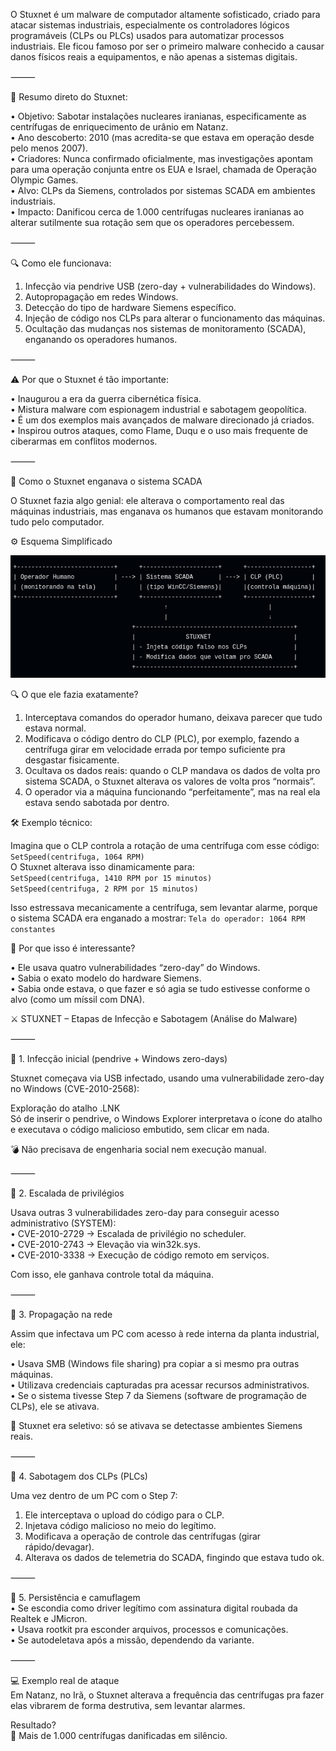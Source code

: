 O Stuxnet é um malware de computador altamente sofisticado, criado para atacar sistemas industriais, especialmente os controladores lógicos programáveis (CLPs ou PLCs) usados para automatizar processos industriais. Ele ficou famoso por ser o primeiro malware conhecido a causar danos físicos reais a equipamentos, e não apenas a sistemas digitais.

⸻

📌 Resumo direto do Stuxnet:  

 • Objetivo: Sabotar instalações nucleares iranianas, especificamente as centrífugas de enriquecimento de urânio em Natanz.  
 • Ano descoberto: 2010 (mas acredita-se que estava em operação desde pelo menos 2007).  
 • Criadores: Nunca confirmado oficialmente, mas investigações apontam para uma operação conjunta entre os EUA e Israel, chamada de Operação Olympic Games.  
 • Alvo: CLPs da Siemens, controlados por sistemas SCADA em ambientes industriais.  
 • Impacto: Danificou cerca de 1.000 centrífugas nucleares iranianas ao alterar sutilmente sua rotação sem que os operadores percebessem.  

⸻

🔍 Como ele funcionava:  

 1. Infecção via pendrive USB (zero-day + vulnerabilidades do Windows).  
 2. Autopropagação em redes Windows.  
 3. Detecção do tipo de hardware Siemens específico.  
 4. Injeção de código nos CLPs para alterar o funcionamento das máquinas.  
 5. Ocultação das mudanças nos sistemas de monitoramento (SCADA), enganando os operadores humanos.  

⸻

⚠️ Por que o Stuxnet é tão importante:  

 • Inaugurou a era da guerra cibernética física.  
 • Mistura malware com espionagem industrial e sabotagem geopolítica.  
 • É um dos exemplos mais avançados de malware direcionado já criados.  
 • Inspirou outros ataques, como Flame, Duqu e o uso mais frequente de ciberarmas em conflitos modernos.  

⸻

🧠 Como o Stuxnet enganava o sistema SCADA  

O Stuxnet fazia algo genial: ele alterava o comportamento real das máquinas industriais, mas enganava os humanos que estavam monitorando tudo pelo computador.

⚙️ Esquema Simplificado  

 ![descrição](/stuxnet.png)  
                                 

🔍 O que ele fazia exatamente?  

 1. Interceptava comandos do operador humano, deixava parecer que tudo estava normal.  
 2. Modificava o código dentro do CLP (PLC), por exemplo, fazendo a centrífuga girar em velocidade errada por tempo suficiente pra desgastar fisicamente.  
 3. Ocultava os dados reais: quando o CLP mandava os dados de volta pro sistema SCADA, o Stuxnet alterava os valores de volta pros “normais”.  
 4. O operador via a máquina funcionando “perfeitamente”, mas na real ela estava sendo sabotada por dentro.

🛠️ Exemplo técnico:  

Imagina que o CLP controla a rotação de uma centrífuga com esse código:  
```SetSpeed(centrifuga, 1064 RPM) ```  
O Stuxnet alterava isso dinamicamente para:  
```SetSpeed(centrifuga, 1410 RPM por 15 minutos)```  
```SetSpeed(centrifuga, 2 RPM por 15 minutos)```  

Isso estressava mecanicamente a centrífuga, sem levantar alarme, porque o sistema SCADA era enganado a mostrar:
```Tela do operador: 1064 RPM constantes```  

🤯 Por que isso é interessante?

 • Ele usava quatro vulnerabilidades “zero-day” do Windows.  
 • Sabia o exato modelo do hardware Siemens.  
 • Sabia onde estava, o que fazer e só agia se tudo estivesse conforme o alvo (como um míssil com DNA).  

⚔️ STUXNET – Etapas de Infecção e Sabotagem  (Análise do Malware)

⸻

🔹 1. Infecção inicial (pendrive + Windows zero-days)  

Stuxnet começava via USB infectado, usando uma vulnerabilidade zero-day no Windows (CVE-2010-2568):  

Exploração do atalho .LNK  
Só de inserir o pendrive, o Windows Explorer interpretava o ícone do atalho e executava o código malicioso embutido, sem clicar em nada.  

💣 Não precisava de engenharia social nem execução manual.

⸻

🔹 2. Escalada de privilégios  

Usava outras 3 vulnerabilidades zero-day para conseguir acesso administrativo (SYSTEM):  
 • CVE-2010-2729 → Escalada de privilégio no scheduler.  
 • CVE-2010-2743 → Elevação via win32k.sys.  
 • CVE-2010-3338 → Execução de código remoto em serviços.  

Com isso, ele ganhava controle total da máquina.  

⸻

🔹 3. Propagação na rede  

Assim que infectava um PC com acesso à rede interna da planta industrial, ele:  

 • Usava SMB (Windows file sharing) pra copiar a si mesmo pra outras máquinas.  
 • Utilizava credenciais capturadas pra acessar recursos administrativos.  
 • Se o sistema tivesse Step 7 da Siemens (software de programação de CLPs), ele se ativava.  

🧬 Stuxnet era seletivo: só se ativava se detectasse ambientes Siemens reais.  

⸻

🔹 4. Sabotagem dos CLPs (PLCs)  

Uma vez dentro de um PC com o Step 7:  

 1. Ele interceptava o upload do código para o CLP.  
 2. Injetava código malicioso no meio do legítimo.  
 3. Modificava a operação de controle das centrífugas (girar rápido/devagar).  
 4. Alterava os dados de telemetria do SCADA, fingindo que estava tudo ok.  

⸻

🔹 5. Persistência e camuflagem  
 • Se escondia como driver legítimo com assinatura digital roubada da Realtek e JMicron.  
 • Usava rootkit pra esconder arquivos, processos e comunicações.  
 • Se autodeletava após a missão, dependendo da variante.  

⸻

💻 Exemplo real de ataque  
Em Natanz, no Irã, o Stuxnet alterava a frequência das centrífugas pra fazer elas vibrarem de forma destrutiva, sem levantar alarmes.  

Resultado?  
🔧 Mais de 1.000 centrífugas danificadas em silêncio.  
